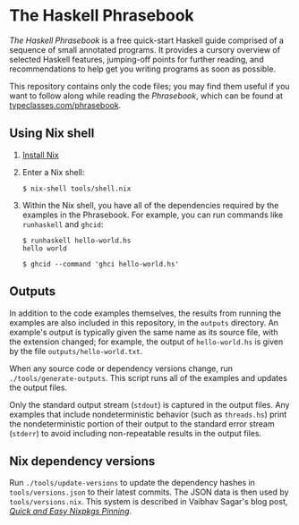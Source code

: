 # The Haskell Phrasebook

*The Haskell Phrasebook* is a free quick-start Haskell guide comprised of a sequence of small annotated programs. It provides a cursory overview of selected Haskell features, jumping-off points for further reading, and recommendations to help get you writing programs as soon as possible.

This repository contains only the code files; you may find them useful if you want to follow along while reading the *Phrasebook*, which can be found at [typeclasses.com/phrasebook][phrasebook].

## Using Nix shell

1. [Install Nix][install]

2. Enter a Nix shell:

    ```
    $ nix-shell tools/shell.nix
    ```

3. Within the Nix shell, you have all of the dependencies required by the examples in the Phrasebook. For example, you can run commands like `runhaskell` and `ghcid`:

    ```
    $ runhaskell hello-world.hs
    hello world
    ```
    
    ```
    $ ghcid --command 'ghci hello-world.hs'
    ``` 

## Outputs

In addition to the code examples themselves, the results from running the examples are also included in this repository, in the `outputs` directory. An example's output is typically given the same name as its source file, with the extension changed; for example, the output of `hello-world.hs` is given by the file `outputs/hello-world.txt`.

When any source code or dependency versions change, run `./tools/generate-outputs`. This script runs all of the examples and updates the output files.

Only the standard output stream (`stdout`) is captured in the output files. Any examples that include nondeterministic behavior (such as `threads.hs`) print the nondeterministic portion of their output to the standard error stream (`stderr`) to avoid including non-repeatable results in the output files.

## Nix dependency versions

Run `./tools/update-versions` to update the dependency hashes in `tools/versions.json` to their latest commits. The JSON data is then used by `tools/versions.nix`. This system is described in Vaibhav Sagar's blog post, [*Quick and Easy Nixpkgs Pinning*][vaibhav].

  [phrasebook]:
    https://typeclasses.com/phrasebook

  [install]:
    https://nixos.org/nix/manual/#chap-installation

  [vaibhav]:
    https://vaibhavsagar.com/blog/2018/05/27/quick-easy-nixpkgs-pinning/
